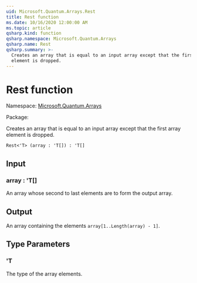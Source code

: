 ```yaml
---
uid: Microsoft.Quantum.Arrays.Rest
title: Rest function
ms.date: 10/16/2020 12:00:00 AM
ms.topic: article
qsharp.kind: function
qsharp.namespace: Microsoft.Quantum.Arrays
qsharp.name: Rest
qsharp.summary: >-
  Creates an array that is equal to an input array except that the first array
  element is dropped.
---
```


# Rest function

Namespace: [Microsoft.Quantum.Arrays](xref:Microsoft.Quantum.Arrays)

Package: [](https://nuget.org/packages/)


Creates an array that is equal to an input array except that the first arrayelement is dropped.

```Q#
Rest<'T> (array : 'T[]) : 'T[]
```


## Input

### array : 'T[]

An array whose second to last elements are to form the output array.



## Output

An array containing the elements `array[1..Length(array) - 1]`.

## Type Parameters

### 'T

The type of the array elements.

